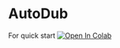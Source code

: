 # AutoDub
For quick start [![Open In Colab](https://colab.research.google.com/assets/colab-badge.svg)](https://colab.research.google.com/github/wh1tePigeon/AutoDub/blob/master/quickstart.ipynb)
